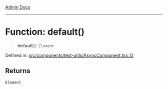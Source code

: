 [Admin Docs](/)

---

# Function: default()

> **default**(): `Element`

Defined in: [src/components/test-utils/AsyncComponent.tsx:12](https://github.com/PalisadoesFoundation/talawa-admin/blob/main/src/components/test-utils/AsyncComponent.tsx#L12)

## Returns

`Element`
